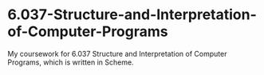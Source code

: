 # 6.037-Structure-and-Interpretation-of-Computer-Programs
My coursework for 6.037 Structure and Interpretation of Computer Programs, which is written in Scheme.

